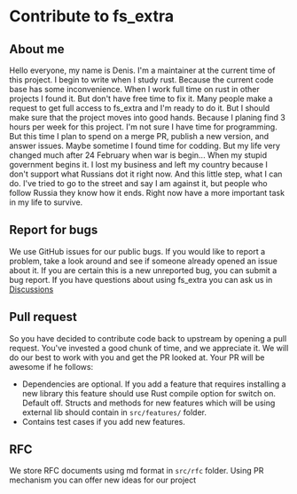 # Contribute to fs_extra
## About me
Hello everyone, my name is Denis. I'm a maintainer at the current time of this project. I begin to write when I study rust. Because the current code base has some inconvenience. When I work full time on rust in other projects I found it. But don't have free time to fix it. Many people make a request to get full access to fs_extra and I'm ready to do it. But I should make sure that the project moves into good hands. Because I planing find 3 hours per week for this project. I'm not sure I have time for programming. But this time I plan to spend on a merge PR, publish a new version, and answer issues. Maybe sometime I found time for codding. But my life very changed much after 24 February when war is begin... When my stupid government begins it. I lost my business and lеft my country because I don't support what Russians dot it right now. And this little step, what I can do. I've tried to go to the street and say I am against it, but people who follow Russia they know how it ends. Right now have a more important task in my life to survive.

## Report for bugs
We use GitHub issues for our public bugs. If you would like to report a problem, take a look around and see if someone already opened an issue about it. If you are certain this is a new unreported bug, you can submit a bug report.
If you have questions about using fs_extra you can ask us in [Discussions](https://github.com/webdesus/fs_extra/discussions) 

## Pull request
So you have decided to contribute code back to upstream by opening a pull request. You've invested a good chunk of time, and we appreciate it. We will do our best to work with you and get the PR looked at.
Your PR will be awesome if he follows:
- Dependencies are optional. If you add a feature that requires installing a new library this feature should use Rust compile option for switch on. Default off. 
Structs and methods for new features which will be using external lib should contain in  `src/features/` folder. 
- Contains test cases if you add new features.
## RFC
We store RFC documents using md format in `src/rfc` folder. Using PR mechanism you can offer new ideas for our project
